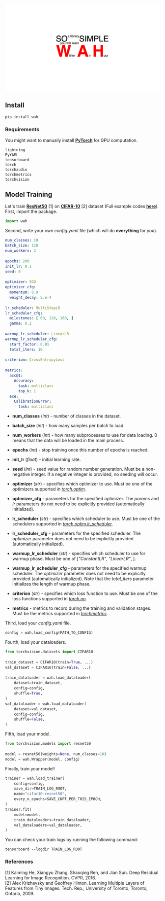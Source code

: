 ![logo](https://github.com/yupeeee/WAH/blob/main/WAH.png?raw=true)

## Install

```commandline
pip install wah
```

### Requirements

You might want to manually install [**PyTorch**](https://pytorch.org/get-started/locally/)
for GPU computation.

```text
lightning
PyYAML
tensorboard
torch
torchaudio
torchmetrics
torchvision
```

## Model Training

Let's train [**ResNet50**](https://arxiv.org/abs/1512.03385) [1]
on [**CIFAR-10**](https://www.cs.toronto.edu/~kriz/cifar.html) [2] dataset
(Full example codes
[**here**](https://github.com/yupeeee/WAH/tree/main/examples/train_cifar10)).\
First, import the package.

```python
import wah
```

Second, write your own *config.yaml* file (which will do **everything** for you).

```yaml
num_classes: 10
batch_size: 128
num_workers: 2

epochs: 200
init_lr: 0.1
seed: 0

optimizer: SGD
optimizer_cfg:
  momentum: 0.9
  weight_decay: 5.e-4

lr_scheduler: MultiStepLR
lr_scheduler_cfg:
  milestones: [ 60, 120, 160, ]
  gamma: 0.2

warmup_lr_scheduler: LinearLR
warmup_lr_scheduler_cfg:
  start_factor: 0.01
  total_iters: 10

criterion: CrossEntropyLoss

metrics:
  acc@1:
    Accuracy:
      task: multiclass
      top_k: 1
  ece:
    CalibrationError:
      task: multiclass
```

- **num_classes** (*int*) -
  number of classes in the dataset.

- **batch_size** (*int*) -
  how many samples per batch to load.

- **num_workers** (*int*) -
  how many subprocesses to use for data loading.
  0 means that the data will be loaded in the main process.

- **epochs** (*int*) -
  stop training once this number of epochs is reached.

- **init_lr** (*float*) -
  initial learning rate.

- **seed** (*int*) -
  seed value for random number generation.
  Must be a non-negative integer.
  If a negative integer is provided, no seeding will occur.

- **optimizer** (*str*) -
  specifies which optimizer to use.
  Must be one of the optimizers supported in
  [*torch.optim*](https://pytorch.org/docs/stable/optim.html#algorithms).

- **optimizer_cfg** -
  parameters for the specified optimizer.
  The *params* and *lr* parameters do not need to be explicitly provided (automatically initialized).

- **lr_scheduler** (*str*) -
  specifies which scheduler to use.
  Must be one of the schedulers supported in
  [*torch.optim.lr_scheduler*](https://pytorch.org/docs/stable/optim.html#how-to-adjust-learning-rate).

- **lr_scheduler_cfg** -
  parameters for the specified scheduler.
  The *optimizer* parameter does not need to be explicitly provided (automatically initialized).

- **warmup_lr_scheduler** (*str*) -
  specifies which scheduler to use for warmup phase.
  Must be one of [*"ConstantLR"*, *"LinearLR"*, ].

- **warmup_lr_scheduler_cfg** -
  parameters for the specified warmup scheduler.
  The *optimizer* parameter does not need to be explicitly provided (automatically initialized).
  Note that the *total_iters* parameter initializes the length of warmup phase.

- **criterion** (*str*) -
  specifies which loss function to use.
  Must be one of the loss functions supported in
  [*torch.nn*](https://pytorch.org/docs/stable/nn.html#loss-functions).

- **metrics** -
  metrics to record during the training and validation stages.
  Must be the metrics supported in
  [*torchmetrics*](https://lightning.ai/docs/torchmetrics/stable/).

Third, load your *config.yaml* file.

```python
config = wah.load_config(PATH_TO_CONFIG)
```

Fourth, load your dataloaders.

```python
from torchvision.datasets import CIFAR10

train_dataset = CIFAR10(train=True, ...)
val_dataset = CIFAR10(train=False, ...)

train_dataloader = wah.load_dataloader(
    dataset=train_dataset,
    config=config,
    shuffle=True,
)
val_dataloader = wah.load_dataloader(
    dataset=val_dataset,
    config=config,
    shuffle=False,
)
```

Fifth, load your model.

```python
from torchvision.models import resnet50

model = resnet50(weights=None, num_classes=10)
model = wah.Wrapper(model, config)
```

Finally, train your model!

```python
trainer = wah.load_trainer(
    config=config,
    save_dir=TRAIN_LOG_ROOT,
    name="cifar10-resnet50",
    every_n_epochs=SAVE_CKPT_PER_THIS_EPOCH,
)
trainer.fit(
    model=model,
    train_dataloaders=train_dataloader,
    val_dataloaders=val_dataloader,
)
```

You can check your train logs by running the following command:

```commandline
tensorboard --logdir TRAIN_LOG_ROOT
```

### References

[1] Kaiming He, Xiangyu Zhang, Shaoqing Ren, and Jian Sun. Deep Residual Learning for Image Recognition. CVPR, 2016.\
[2] Alex Krizhevsky and Geoffrey Hinton. Learning Multiple Layers of Features from Tiny Images. Tech. Rep., University
of Toronto, Toronto, Ontario, 2009.
